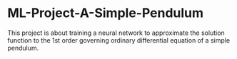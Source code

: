 # ML-Project-A-Simple-Pendulum
This project is about training a neural network to approximate the solution function to the 1st order governing ordinary differential equation of a simple pendulum.
